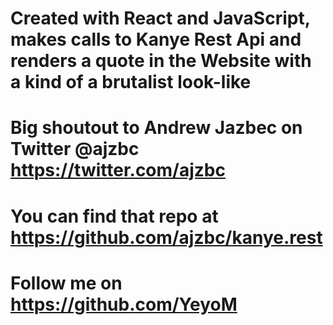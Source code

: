 # Created with React and JavaScript, makes calls to Kanye Rest Api and renders a quote in the Website with a kind of a brutalist look-like

# Big shoutout to Andrew Jazbec on Twitter @ajzbc https://twitter.com/ajzbc

# You can find that repo at https://github.com/ajzbc/kanye.rest

# Follow me on https://github.com/YeyoM